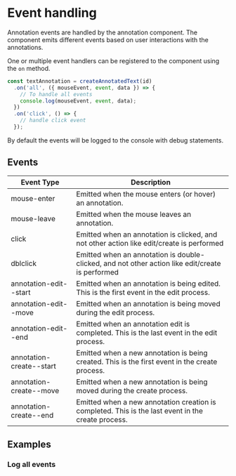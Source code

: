 # Event handling

Annotation events are handled by the annotation component.
The component emits different events based on user interactions with the annotations.

One or multiple event handlers can be registered to the component using the `on` method.

```typescript
const textAnnotation = createAnnotatedText(id)
  .on('all', ({ mouseEvent, event, data }) => {
    // To handle all events
    console.log(mouseEvent, event, data);
  })
  .on('click', () => {
    // handle click event
  });
```

By default the events will be logged to the console with debug statements.

## Events

| Event Type               | Description                                                                                        |
|--------------------------|----------------------------------------------------------------------------------------------------|
| mouse-enter              | Emitted when the mouse enters (or hover) an annotation.                                            |
| mouse-leave              | Emitted when the mouse leaves an annotation.                                                       |
| click                    | Emitted when an annotation is clicked, and not other action like edit/create is performed          |
| dblclick                 | Emitted when an annotation is double-clicked, and not other action like edit/create is performed   |
| annotation-edit--start   | Emitted when an annotation is being edited. This is the first event in the edit process.           |
| annotation-edit--move    | Emitted when an annotation is being moved during the edit process.                                 |
| annotation-edit--end     | Emitted when an annotation edit is completed. This is the last event in the edit process.          |
| annotation-create--start | Emitted when a new annotation is being created. This is the first event in the create process.     |
| annotation-create--move  | Emitted when a new annotation is being moved during the create process.                            |
| annotation-create--end   | Emitted when a new annotation creation is completed. This is the last event in the create process. |

## Examples

<script setup>
//
import { onMounted, onUnmounted, watch, watchEffect } from "vue";
import { createAnnotatedText } from "@ghentcdh/vue-component-annotated-text";
import { lines, annotations, waitUntilElementExists } from "@demo";

const textAnnotations = annotations.slice(0,6);
const textLines = lines.slice(0,4);
const id = "annotation-log";

waitUntilElementExists(id).then((element) => {
    createAnnotatedText(id,{},
        {
            actions: {
                create: true,
                edit: true,
            }
        }
    )
    .setLines(lines)
    .setAnnotations(annotations)
    .on('all', ({ mouseEvent, event, data }) => {
        console.log(mouseEvent, event, data);
        const logger = document.getElementById("annotation-logger");
        if (logger) {
            logger.innerHTML = `<p><b>${event}</b>: ${data.annotation.id}</p>`;
        }
    })
;
});


</script>

### Log all events

<div id="annotation-log"></div>
<pre id="annotation-logger"></pre>
